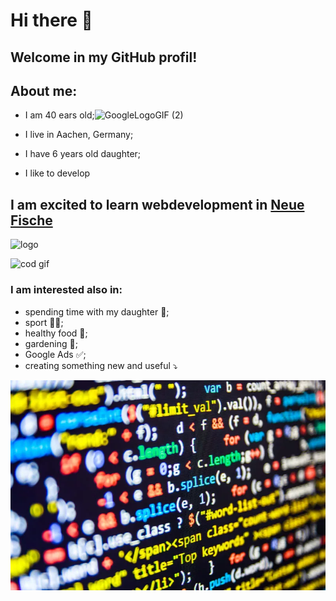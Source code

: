 # Hi there 👋

## Welcome in my GitHub profil!
## About me:
- I am 40 ears old;![GoogleLogoGIF (2)](https://github.com/Alla-Nazarenko/Alla-Nazarenko/assets/170520762/f3cd6df2-6e84-44bc-98fc-fdc5b8f55d1b)

- I live in Aachen, Germany;
- I have 6 years old daughter;
- I like to develop
  
## I am excited to learn webdevelopment in [Neue Fische](https://www.neuefische.de/)
![logo](https://encrypted-tbn0.gstatic.com/images?q=tbn:ANd9GcR7HQD427lCJCtgiOBA1bFBDiL36O2va5CU5phBYgs7w9IOBYYJpwvYiIByfxVvLFtfE_c&usqp=CAU)

![cod gif](https://media4.giphy.com/media/v1.Y2lkPTc5MGI3NjExNWx3bGhweTdxcjFrcjVmazNzMGw3YWI2dW83dDA4dm5tOWZndHg4MiZlcD12MV9pbnRlcm5hbF9naWZfYnlfaWQmY3Q9Zw/3NtY188QaxDdC/giphy.gif)

### I am interested also in:
- spending time with my daughter 👧;
- sport 🤸‍♂️;
- healthy food 🥦;
- gardening 🌱;
- Google Ads ✅;
- creating something new and useful ⤵️

![alt foto](https://github.com/Alla-Nazarenko/Alla-Nazarenko/blob/main/1-17.jpg.webp)
